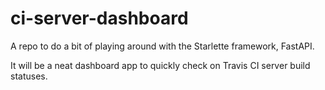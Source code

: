 # ci-server-dashboard
A repo to do a bit of playing around with the Starlette framework, FastAPI.

It will be a neat dashboard app to quickly check on Travis CI server build statuses.
